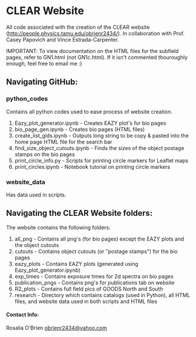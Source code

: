 # CLEAR Website

All code associated with the creation of the CLEAR website (http://people.physics.tamu.edu/obrienr2434/).
In collaboration with Prof. Casey Papovich and Vince Estrada-Carpenter.

IMPORTANT: To view documentation on the HTML files for the subfield pages, refer to GN1.html (not GN1c.html). If it isn't commented thouroughly enough, feel free to email me :)

## Navigating GitHub:

### python_codes
Contains all python codes used to ease process of website creation.  
1. Eazy_plot_generator.ipynb - Creates EAZY plot's for bio pages  
2. bio_page_gen.ipynb - Creates bio pages (HTML files)  
3. create_list_gids.ipynb - Outputs long string to be copy & pasted into the home page HTML file for the search bar  
4. find_size_object_cutouts.ipynb - Finds the sizes of the object postage stamps on the bio pages  
5. print_circle_info.py - Scripts for printing circle markers for Leaflet maps  
6. print_circles.ipynb - Notebook tutorial on printing circle markers


### website_data
Has data used in scripts.

## Navigating the CLEAR Website folders:

The website contains the following folders:
1. all_png - Contains all png's (for bio pages) except the EAZY plots and the object cutouts
2. cutouts - Contains object cutouts (or "postage stamps") for the bio pages
3. eazy_plots - Contains EAZY plots (generated using Eazy_plot_generator.ipynb)
4. exp_times - Contains exposure times for 2d spectra on bio pages
5. publication_pngs - Contains png's for publications tab on website
6. R2_plots - Contains full field pics of GOODS North and South
7. research - Directory which contains catalogs (used in Python), all HTML files, and website data used in both scripts and HTML files

#### Contact Info:
Rosalia O'Brien 
obrienr2434@yahoo.com
